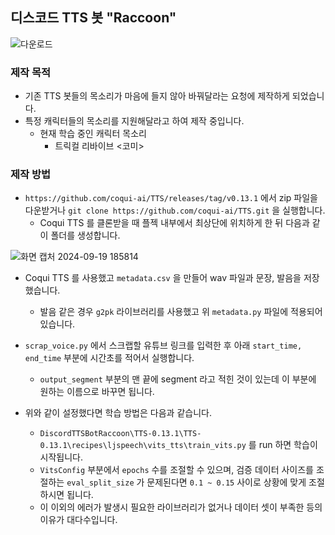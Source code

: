 ## 디스코드 TTS 봇 "Raccoon"

![다운로드](https://github.com/user-attachments/assets/d0f28f10-28d5-4baf-8a12-88a458aaf1a5)

### 제작 목적
- 기존 TTS 봇들의 목소리가 마음에 들지 않아 바꿔달라는 요청에 제작하게 되었습니다.
- 특정 캐릭터들의 목소리를 지원해달라고 하여 제작 중입니다.
  - 현재 학습 중인 캐릭터 목소리
    - 트릭컬 리바이브 <코미>

### 제작 방법
- ```https://github.com/coqui-ai/TTS/releases/tag/v0.13.1``` 에서 zip 파일을 다운받거나 ```git clone https://github.com/coqui-ai/TTS.git``` 을 실행합니다.
  - Coqui TTS 를 클론받을 때 플젝 내부에서 최상단에 위치하게 한 뒤 다음과 같이 폴더를 생성합니다.
    
![화면 캡처 2024-09-19 185814](https://github.com/user-attachments/assets/928b3bb1-57f2-4da6-8b1c-38380f7a71e5)

- Coqui TTS 를 사용했고 ```metadata.csv``` 을 만들어 wav 파일과 문장, 발음을 저장했습니다.  
  - 발음 같은 경우 ```g2pk``` 라이브러리를 사용했고 위 ```metadata.py``` 파일에 적용되어 있습니다.
    
- ```scrap_voice.py``` 에서 스크랩할 유튜브 링크를 입력한 후 아래 ```start_time, end_time``` 부분에 시간초를 적어서 실행합니다.
  - ```output_segment``` 부분의 맨 끝에 segment 라고 적힌 것이 있는데 이 부분에 원하는 이름으로 바꾸면 됩니다.
    
- 위와 같이 설정했다면 학습 방법은 다음과 같습니다.
  - ```DiscordTTSBotRaccoon\TTS-0.13.1\TTS-0.13.1\recipes\ljspeech\vits_tts\train_vits.py``` 를 run 하면 학습이 시작됩니다.
  - ```VitsConfig``` 부분에서 ```epochs``` 수를 조절할 수 있으며, 검증 데이터 사이즈를 조절하는 ```eval_split_size``` 가 문제된다면 ```0.1 ~ 0.15``` 사이로 상황에 맞게 조절하시면 됩니다.
  - 이 이외의 에러가 발생시 필요한 라이브러리가 없거나 데이터 셋이 부족한 등의 이유가 대다수입니다.
